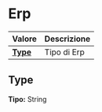 # Erp

| Valore| Descrizione |
| :--- | :--- |
| [**Type**](erp.md#type) | Tipo di Erp |

## Type 

**Tipo:** String	 



